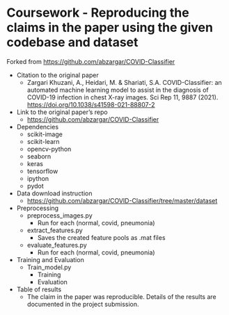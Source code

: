 
# Coursework - Reproducing the claims in the paper using the given codebase and dataset 

Forked from https://github.com/abzargar/COVID-Classifier

* Citation to the original paper
    * Zargari Khuzani, A., Heidari, M. & Shariati, S.A. COVID-Classifier: an automated machine learning model to assist in the diagnosis of COVID-19 infection in chest X-ray images. Sci Rep 11, 9887 (2021). https://doi.org/10.1038/s41598-021-88807-2
* Link to the original paper’s repo
    * https://github.com/abzargar/COVID-Classifier
* Dependencies
    * scikit-image
    * scikit-learn
    * opencv-python
    * seaborn
    * keras
    * tensorflow
    * ipython
    * pydot
* Data download instruction
    * https://github.com/abzargar/COVID-Classifier/tree/master/dataset
* Preprocessing
    * preprocess_images.py
        * Run for each (normal, covid, pneumonia)
    * extract_features.py
        * Saves the created feature pools as .mat files
    * evaluate_features.py
        * Run for each  (normal, covid, pneumonia)
* Training and Evaluation
    * Train_model.py
        * Training
        * Evaluation
* Table of results
    * The claim in the paper was reproducible. Details of the results are documented in the project submission. 